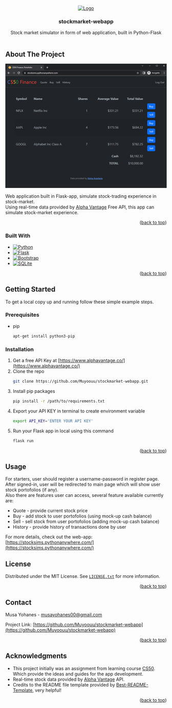 <a name="readme-top"></a>

<!-- PROJECT SHIELDS -->
<!--
*** I'm using markdown "reference style" links for readability.
*** Reference links are enclosed in brackets [ ] instead of parentheses ( ).
*** See the bottom of this document for the declaration of the reference variables
*** for contributors-url, forks-url, etc. This is an optional, concise syntax you may use.
*** https://www.markdownguide.org/basic-syntax/#reference-style-links
-->


<!-- PROJECT LOGO -->
<br />
<div align="center">
  <a href="https://github.com/Muyoouu/stockmarket-webapp">
    <img src="static/favicon.ico" alt="Logo" width="120" height="120">
  </a>

<h3 align="center">stockmarket-webapp</h3>

  <p align="center">
    Stock market simulator in form of web application, built in Python-Flask
    <br />
    <br />
</div>


<!-- ABOUT THE PROJECT -->
## About The Project

[![Product Name Screen Shot][product-screenshot]](https://stocksims.pythonanywhere.com/)

Web application built in Flask-app, simulate stock-trading experience in stock-market.  
Using real-time data provided by [Alpha Vantage](https://www.alphavantage.co/) Free API, this app can simulate stock-market experience.


<p align="right">(<a href="#readme-top">back to top</a>)</p>



### Built With

* [![Python][Python.py]][Python-url]
* [![Flask][Flask.py]][Flask-url]
* [![Bootstrap][Bootstrap.com]][Bootstrap-url]
* [![SQLite][SQLite.db]][SQLite-url]

<p align="right">(<a href="#readme-top">back to top</a>)</p>



<!-- GETTING STARTED -->
## Getting Started

To get a local copy up and running follow these simple example steps.

### Prerequisites

* pip
  ```bash
  apt-get install python3-pip
  ```

### Installation

1. Get a free API Key at [https://www.alphavantage.co/](https://www.alphavantage.co/)
2. Clone the repo
   ```bash
   git clone https://github.com/Muyoouu/stockmarket-webapp.git
   ```
3. Install pip packages
   ```bash
   pip install -r /path/to/requirements.txt
   ```
4. Export your API KEY in terminal to create environment variable
   ```bash
   export API_KEY='ENTER YOUR API KEY'
   ```
5. Run your Flask app in local using this command
   ```bash
   flask run
   ```

<p align="right">(<a href="#readme-top">back to top</a>)</p>


<!-- USAGE EXAMPLES -->
## Usage

For starters, user should register a username-password in register page. After signed-in, user will be redirected to main page which will show user stock portofolios (if any).  
Also there are features user can access, several feature available currently are:

* Quote - provide current stock price
* Buy - add stock to user portofolios (using mock-up cash balance)
* Sell - sell stock from user portofolios (adding mock-up cash balance)
* History - provide history of transactions done by user

For more details, check out the web-app: [https://stocksims.pythonanywhere.com/](https://stocksims.pythonanywhere.com/)

<!-- LICENSE -->
## License

Distributed under the MIT License. See [`LICENSE.txt`](LICENSE.txt) for more information.

<p align="right">(<a href="#readme-top">back to top</a>)</p>


<!-- CONTACT -->
## Contact

Musa Yohanes - musayohanes00@gmail.com

Project Link: [https://github.com/Muyoouu/stockmarket-webapp](https://github.com/Muyoouu/stockmarket-webapp)

<p align="right">(<a href="#readme-top">back to top</a>)</p>



<!-- ACKNOWLEDGMENTS -->
## Acknowledgments

* This project initially was an assignment from learning course [CS50](https://cs50.harvard.edu/x/2023/psets/9/finance/). Which provide the ideas and guides for the app development.
* Real-time stock data provided by [Alpha Vantage](https://www.alphavantage.co/) API.
* Credits to the README file template provided by [Best-README-Template](https://github.com/othneildrew/Best-README-Template), very helpful!

<p align="right">(<a href="#readme-top">back to top</a>)</p>


<!-- MARKDOWN LINKS & IMAGES -->
<!-- https://www.markdownguide.org/basic-syntax/#reference-style-links -->
[product-screenshot]: img/Screenshot_Portofolio_Page.png
[Python.py]: https://img.shields.io/badge/python-3670A0?style=for-the-badge&logo=python&logoColor=ffdd54
[Python-url]: https://www.python.org/
[Flask.py]: https://img.shields.io/badge/flask-%23000.svg?style=for-the-badge&logo=flask&logoColor=white
[Flask-url]: https://flask.palletsprojects.com/en/2.3.x/
[Bootstrap.com]: https://img.shields.io/badge/Bootstrap-563D7C?style=for-the-badge&logo=bootstrap&logoColor=white
[Bootstrap-url]: https://getbootstrap.com
[SQLite.db]: https://img.shields.io/badge/sqlite-%2307405e.svg?style=for-the-badge&logo=sqlite&logoColor=white
[SQLite-url]: https://sqlite.org/